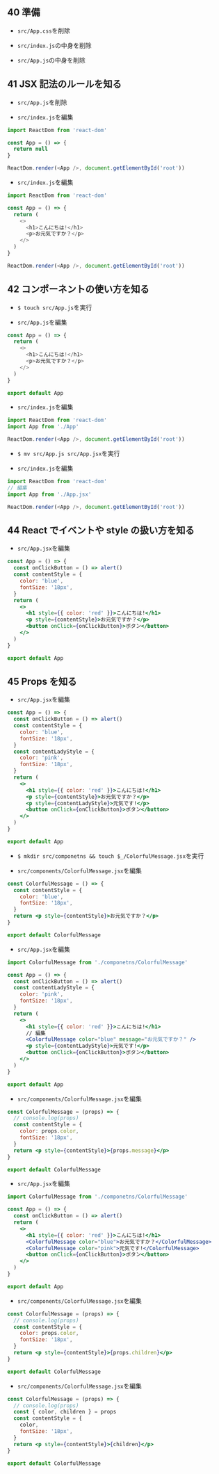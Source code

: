 ## 40 準備

- `src/App.css`を削除<br>

- `src/index.js`の中身を削除<br>

* `src/App.js`の中身を削除<br>

## 41 JSX 記法のルールを知る

- `src/App.js`を削除<br>

* `src/index.js`を編集<br>

```js:index.js
import ReactDom from 'react-dom'

const App = () => {
  return null
}

ReactDom.render(<App />, document.getElementById('root'))
```

- `src/index.js`を編集<br>

```js:index.js
import ReactDom from 'react-dom'

const App = () => {
  return (
    <>
      <h1>こんにちは!</h1>
      <p>お元気ですか？</p>
    </>
  )
}

ReactDom.render(<App />, document.getElementById('root'))
```

## 42 コンポーネントの使い方を知る

- `$ touch src/App.js`を実行<br>

* `src/App.js`を編集<br>

```js:App.js
const App = () => {
  return (
    <>
      <h1>こんにちは!</h1>
      <p>お元気ですか？</p>
    </>
  )
}

export default App
```

- `src/index.js`を編集<br>

```js:index.js
import ReactDom from 'react-dom'
import App from './App'

ReactDom.render(<App />, document.getElementById('root'))
```

- `$ mv src/App.js src/App.jsx`を実行<br>

* `src/index.js`を編集<br>

```js:index.js
import ReactDom from 'react-dom'
// 編集
import App from './App.jsx'

ReactDom.render(<App />, document.getElementById('root'))
```

## 44 React でイベントや style の扱い方を知る

- `src/App.jsx`を編集<br>

```jsx:App.jsx
const App = () => {
  const onClickButton = () => alert()
  const contentStyle = {
    color: 'blue',
    fontSize: '18px',
  }
  return (
    <>
      <h1 style={{ color: 'red' }}>こんにちは!</h1>
      <p style={contentStyle}>お元気ですか？</p>
      <button onClick={onClickButton}>ボタン</button>
    </>
  )
}

export default App
```

## 45 Props を知る

- `src/App.jsx`を編集<br>

```jsx:App.jsx
const App = () => {
  const onClickButton = () => alert()
  const contentStyle = {
    color: 'blue',
    fontSize: '18px',
  }
  const contentLadyStyle = {
    color: 'pink',
    fontSize: '18px',
  }
  return (
    <>
      <h1 style={{ color: 'red' }}>こんにちは!</h1>
      <p style={contentStyle}>お元気ですか？</p>
      <p style={contentLadyStyle}>元気です!</p>
      <button onClick={onClickButton}>ボタン</button>
    </>
  )
}

export default App
```

- `$ mkdir src/componetns && touch $_/ColorfulMessage.jsx`を実行<br>

* `src/components/ColorfulMessage.jsx`を編集<br>

```jsx:ColorfulMessage.jsx
const ColorfulMessage = () => {
  const contentStyle = {
    color: 'blue',
    fontSize: '18px',
  }
  return <p style={contentStyle}>お元気ですか？</p>
}

export default ColorfulMessage
```

- `src/App.jsx`を編集<br>

```jsx:App.jsx
import ColorfulMessage from './componetns/ColorfulMessage'

const App = () => {
  const onClickButton = () => alert()
  const contentLadyStyle = {
    color: 'pink',
    fontSize: '18px',
  }
  return (
    <>
      <h1 style={{ color: 'red' }}>こんにちは!</h1>
      // 編集
      <ColorfulMessage color="blue" message="お元気ですか？" />
      <p style={contentLadyStyle}>元気です!</p>
      <button onClick={onClickButton}>ボタン</button>
    </>
  )
}

export default App
```

- `src/components/ColorfulMessage.jsx`を編集<br>

```jsx:ColorfulMessage.jsx
const ColorfulMessage = (props) => {
  // console.log(props)
  const contentStyle = {
    color: props.color,
    fontSize: '18px',
  }
  return <p style={contentStyle}>{props.message}</p>
}

export default ColorfulMessage
```

- `src/App.jsx`を編集<br>

```jsx:App.jsx
import ColorfulMessage from './componetns/ColorfulMessage'

const App = () => {
  const onClickButton = () => alert()
  return (
    <>
      <h1 style={{ color: 'red' }}>こんにちは!</h1>
      <ColorfulMessage color="blue">お元気ですか？</ColorfulMessage>
      <ColorfulMessage color="pink">元気です!</ColorfulMessage>
      <button onClick={onClickButton}>ボタン</button>
    </>
  )
}

export default App
```

- `src/components/ColorfulMessage.jsx`を編集<br>

```jsx:ColorfulMessage.jsx
const ColorfulMessage = (props) => {
  // console.log(props)
  const contentStyle = {
    color: props.color,
    fontSize: '18px',
  }
  return <p style={contentStyle}>{props.children}</p>
}

export default ColorfulMessage
```

- `src/components/ColorfulMessage.jsx`を編集<br>

```jsx:ColorfulMessage.jsx
const ColorfulMessage = (props) => {
  // console.log(props)
  const { color, children } = props
  const contentStyle = {
    color,
    fontSize: '18px',
  }
  return <p style={contentStyle}>{children}</p>
}

export default ColorfulMessage
```
